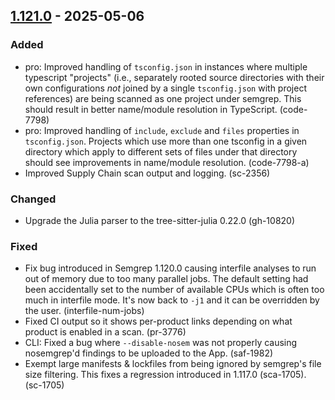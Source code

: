 ## [1.121.0](https://github.com/semgrep/semgrep/releases/tag/v1.121.0) - 2025-05-06


### Added


- pro: Improved handling of `tsconfig.json` in instances where multiple
  typescript "projects" (i.e., separately rooted source directories with their
  own configurations *not* joined by a single `tsconfig.json` with project
  references) are being scanned as one project under semgrep. This should result
  in better name/module resolution in TypeScript. (code-7798)
- pro: Improved handling of `include`, `exclude` and `files` properties in
  `tsconfig.json`. Projects which use more than one tsconfig in a given directory
  which apply to different sets of files under that directory should see
  improvements in name/module resolution. (code-7798-a)
- Improved Supply Chain scan output and logging. (sc-2356)


### Changed


- Upgrade the Julia parser to the tree-sitter-julia 0.22.0 (gh-10820)


### Fixed


- Fix bug introduced in Semgrep 1.120.0 causing interfile analyses to run out of memory due to too many parallel jobs. The default setting had been accidentally set to the number of available CPUs which is often too much in interfile mode. It's now back to `-j1` and it can be overridden by the user. (interfile-num-jobs)
- Fixed CI output so it shows per-product links depending on what product is enabled in a scan. (pr-3776)
- CLI: Fixed a bug where `--disable-nosem` was not properly causing nosemgrep'd findings
  to be uploaded to the App. (saf-1982)
- Exempt large manifests & lockfiles from being ignored by semgrep's file size filtering.
  This fixes a regression introduced in 1.117.0 (sca-1705). (sc-1705)
